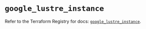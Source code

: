 # `google_lustre_instance`

Refer to the Terraform Registry for docs: [`google_lustre_instance`](https://registry.terraform.io/providers/hashicorp/google-beta/6.40.0/docs/resources/google_lustre_instance).
